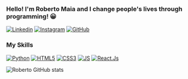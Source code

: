 ### Hello! I'm Roberto Maia and I change people's lives through programming! 😀

[![Linkedin](https://img.shields.io/badge/LinkedIn-0077B5?style=for-the-badge&logo=linkedin&logoColor=white)](https://www.linkedin.com/in/roberto-maia-menezes/)
[![Instagram](https://img.shields.io/badge/Instagram-E4405F?style=for-the-badge&logo=instagram&logoColor=white)](https://www.instagram.com/robertom.m/)
[![GitHub](https://img.shields.io/badge/GitHub-100000?style=for-the-badge&logo=github&logoColor=white)](https://github.com/devrobertom)

### My Skills
[![Python](https://img.shields.io/badge/Python-3776AB?style=for-the-badge&logo=python&logoColor=white)]()
[![HTML5](https://img.shields.io/badge/HTML5-E34F26?style=for-the-badge&logo=html5&logoColor=white)]()
[![CSS3](https://img.shields.io/badge/CSS3-1572B6?style=for-the-badge&logo=css3&logoColor=white)]()
[![JS](https://img.shields.io/badge/JavaScript-F7DF1E?style=for-the-badge&logo=javascript&logoColor=black)]()
[![React.Js](https://img.shields.io/badge/React-20232A?style=for-the-badge&logo=react&logoColor=61DAFB)]()

![Roberto GitHub stats](https://github-readme-stats.vercel.app/api?username=devrobertom&show_icons=true&theme=radical)

